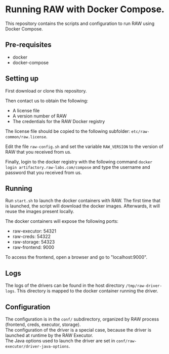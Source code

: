 # Running RAW with Docker Compose.

This repository contains the scripts and configuration to run RAW using Docker Compose.

## Pre-requisites

- docker
- docker-compose

## Setting up

First download or clone this repository.

Then contact us to obtain the following:
- A license file
- A version number of RAW
- The credentials for the RAW Docker registry

The license file should be copied to the following subfolder: `etc/raw-common/raw.license`.

Edit the file `raw-config.sh` and set the variable `RAW_VERSION` to the version of RAW that you received from us.

Finally, login to the docker registry with the following command `docker login artifactory.raw-labs.com/compose` and type the username and password that you received from us.


##  Running

Run `start.sh` to launch the docker containers with RAW.
The first time that is launched, the script will download the docker images. Afterwards, it will reuse the images present locally.

The docker containers will expose the following ports:

- raw-executor: 54321
- raw-creds: 54322
- raw-storage: 54323
- raw-frontend: 9000

To access the frontend, open a browser and go to "localhost:9000".


## Logs

The logs of the drivers can be found in the host directory `/tmp/raw-driver-logs`.
This directory is mapped to the docker container running the driver.


## Configuration		

The configuration is in the `conf/` subdirectory, organized by RAW process (frontend, creds, executor, storage).		
The configuration of the driver is a special case, because the driver is launched at runtime by the RAW Executor.		
The Java options used to launch the driver are set in `conf/raw-executor/driver-java-options`.

